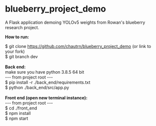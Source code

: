 # blueberry_project_demo
A Flask application demoing YOLOv5 weights from Rowan's blueberry research project.

**How to run:**

$ git clone https://github.com/chautrn/blueberry_project_demo (or link to your fork) \
$ git branch dev \
 \
**Back end:** \
make sure you have python 3.8.5 64 bit \
--- from project root --- \
$ pip install -r ./back_end/requirements.txt \
$ python ./back_end/src/app.py \
 \
**Front end (open new terminal instance):** \
--- from project root --- \
$ cd ./front_end \
$ npm install \
$ npm start 
